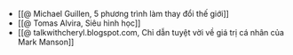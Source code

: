- [[@ Michael Guillen, 5 phương trình làm thay đổi thế giới]]
- [[@ Tomas Alvira, Siêu hình học]]
- [[@ talkwithcheryl.blogspot.com, Chỉ dẫn tuyệt vời về giá trị cá nhân của Mark Manson]]
